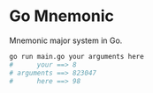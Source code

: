 # Go Mnemonic

Mnemonic major system in Go.

```bash
go run main.go your arguments here
#      your ==> 8
# arguments ==> 823047
#      here ==> 98
```